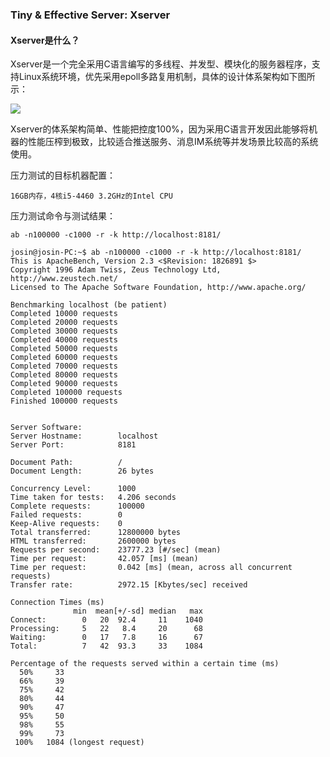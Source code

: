 ### Tiny & Effective Server: Xserver ###

#### Xserver是什么？

Xserver是一个完全采用C语言编写的多线程、并发型、模块化的服务器程序，支持Linux系统环境，优先采用epoll多路复用机制，具体的设计体系架构如下图所示：

![](<https://www.supjos.cn/Xserver.png>)

Xserver的体系架构简单、性能把控度100%，因为采用C语言开发因此能够将机器的性能压榨到极致，比较适合推送服务、消息IM系统等并发场景比较高的系统使用。



压力测试的目标机器配置：

```
16GB内存，4核i5-4460 3.2GHz的Intel CPU
```

压力测试命令与测试结果：
```
ab -n100000 -c1000 -r -k http://localhost:8181/
```

```
josin@josin-PC:~$ ab -n100000 -c1000 -r -k http://localhost:8181/
This is ApacheBench, Version 2.3 <$Revision: 1826891 $>
Copyright 1996 Adam Twiss, Zeus Technology Ltd, http://www.zeustech.net/
Licensed to The Apache Software Foundation, http://www.apache.org/

Benchmarking localhost (be patient)
Completed 10000 requests
Completed 20000 requests
Completed 30000 requests
Completed 40000 requests
Completed 50000 requests
Completed 60000 requests
Completed 70000 requests
Completed 80000 requests
Completed 90000 requests
Completed 100000 requests
Finished 100000 requests


Server Software:
Server Hostname:        localhost
Server Port:            8181

Document Path:          /
Document Length:        26 bytes

Concurrency Level:      1000
Time taken for tests:   4.206 seconds
Complete requests:      100000
Failed requests:        0
Keep-Alive requests:    0
Total transferred:      12800000 bytes
HTML transferred:       2600000 bytes
Requests per second:    23777.23 [#/sec] (mean)
Time per request:       42.057 [ms] (mean)
Time per request:       0.042 [ms] (mean, across all concurrent requests)
Transfer rate:          2972.15 [Kbytes/sec] received

Connection Times (ms)
              min  mean[+/-sd] median   max
Connect:        0   20  92.4     11    1040
Processing:     5   22   8.4     20      68
Waiting:        0   17   7.8     16      67
Total:          7   42  93.3     33    1084

Percentage of the requests served within a certain time (ms)
  50%     33
  66%     39
  75%     42
  80%     44
  90%     47
  95%     50
  98%     55
  99%     73
 100%   1084 (longest request)
```




